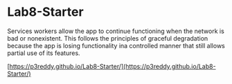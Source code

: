 # Lab8-Starter

Services workers allow the app to continue functioning when the network is bad or nonexistent. This follows the principles of graceful degradation because the app is losing functionality ina controlled manner that still allows partial use of its features.

[https://p3reddy.github.io/Lab8-Starter/](https://p3reddy.github.io/Lab8-Starter/)